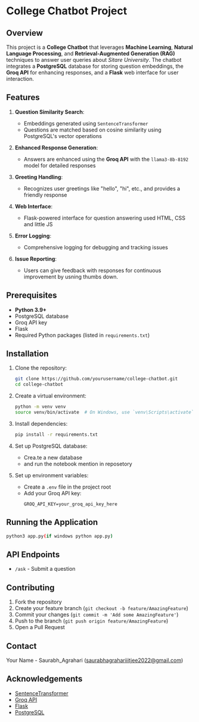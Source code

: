 # College Chatbot Project

## Overview

This project is a **College Chatbot** that leverages **Machine Learning**, **Natural Language Processing**, and **Retrieval-Augmented Generation (RAG)** techniques to answer user queries about *Sitare University*. The chatbot integrates a **PostgreSQL** database for storing question embeddings, the **Groq API** for enhancing responses, and a **Flask** web interface for user interaction.

## Features

1. **Question Similarity Search**:
   * Embeddings generated using `SentenceTransformer`
   * Questions are matched based on cosine similarity using PostgreSQL's vector operations

2. **Enhanced Response Generation**:
   * Answers are enhanced using the **Groq API** with the `llama3-8b-8192` model for detailed responses

3. **Greeting Handling**:
   * Recognizes user greetings like "hello", "hi", etc., and provides a friendly response

4. **Web Interface**:
   * Flask-powered interface for question answering used HTML, CSS and little JS
     

5. **Error Logging**:
   * Comprehensive logging for debugging and tracking issues

6. **Issue Reporting**:
   * Users can  give  feedback with responses for continuous improvement by usning thumbs down.

## Prerequisites

* **Python 3.9+**
* PostgreSQL database
* Groq API key
* Flask
* Required Python packages (listed in `requirements.txt`)

## Installation

1. Clone the repository:
   ```bash
   git clone https://github.com/yourusername/college-chatbot.git
   cd college-chatbot
   ```

2. Create a virtual environment:
   ```bash
   python -m venv venv
   source venv/bin/activate  # On Windows, use `venv\Scripts\activate`
   ```

3. Install dependencies:
   ```bash
   pip install -r requirements.txt
   ```

4. Set up PostgreSQL database:
   * Crea.te a new database
   * and run the notebook mention in reposetory

5. Set up environment variables:
   * Create a `.env` file in the project root
   * Add your Groq API key:
     ```
     GROQ_API_KEY=your_groq_api_key_here
     ```



## Running the Application

```bash
python3 app.py(if windows python app.py)
```

## API Endpoints

* `/ask` - Submit a question

## Contributing

1. Fork the repository
2. Create your feature branch (`git checkout -b feature/AmazingFeature`)
3. Commit your changes (`git commit -m 'Add some AmazingFeature'`)
4. Push to the branch (`git push origin feature/AmazingFeature`)
5. Open a Pull Request



## Contact

Your Name - Saurabh_Agrahari (saurabhagrahariiitjee2022@gmail.com)


## Acknowledgements

* [SentenceTransformer](https://www.sbert.net/)
* [Groq API](https://console.groq.com/)
* [Flask](https://flask.palletsprojects.com/)
* [PostgreSQL](https://www.postgresql.org/)
